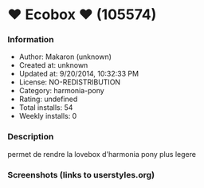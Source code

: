 # ♥ Ecobox ♥ (105574)

### Information
- Author: Makaron (unknown)
- Created at: unknown
- Updated at: 9/20/2014, 10:32:33 PM
- License: NO-REDISTRIBUTION
- Category: harmonia-pony
- Rating: undefined
- Total installs: 54
- Weekly installs: 0


### Description
permet de rendre la lovebox d'harmonia pony plus legere


### Screenshots (links to userstyles.org)



